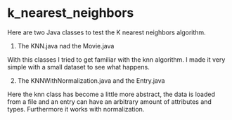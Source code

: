 # k_nearest_neighbors

Here are two Java classes to test the K nearest neighbors algorithm.

1. The KNN.java nad the Movie.java

  With this classes I tried to get familiar with the knn algorithm. I made it very simple with a small dataset to see what happens.

2. The KNNWithNormalization.java and the Entry.java

  Here the knn class has become a little more abstract, the data is loaded from a file and an entry can have an arbitrary amount of attributes and types. Furthermore it works with normalization.
